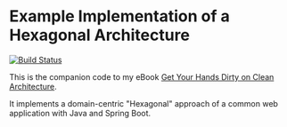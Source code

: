 # Example Implementation of a Hexagonal Architecture

[![Build Status](https://travis-ci.org/thombergs/buckpal.svg?branch=master)](https://travis-ci.org/thombergs/buckpal)

This is the companion code to my eBook [Get Your Hands Dirty on Clean Architecture](https://leanpub.com/get-your-hands-dirty-on-clean-architecture).

It implements a domain-centric "Hexagonal" approach of a common web application with Java and Spring Boot. 